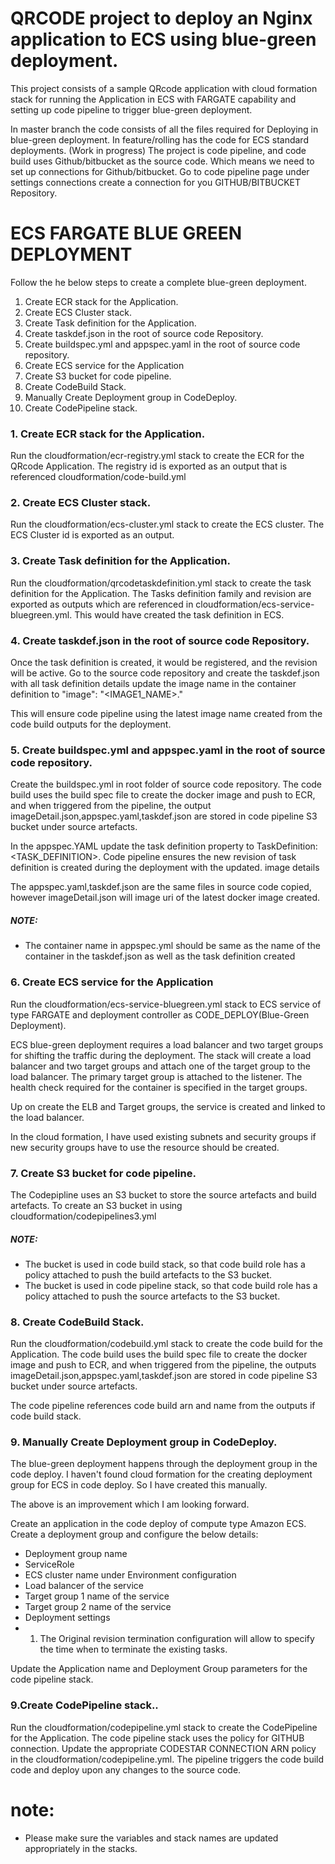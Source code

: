 # QRCODE project to deploy an Nginx application to ECS using blue-green deployment.

This project consists of a sample QRcode application with cloud formation stack for running the Application in ECS with FARGATE capability and setting up code pipeline to trigger blue-green deployment.

In master branch the code consists of all the files required for Deploying in blue-green deployment.
In feature/rolling has the code for ECS standard deployments. (Work in progress)
The project is code pipeline, and code build uses Github/bitbucket as the source code.
Which means we need to set up connections for Github/bitbucket.
Go to code pipeline page under settings connections create a connection for you GITHUB/BITBUCKET Repository.



# ECS FARGATE BLUE GREEN DEPLOYMENT
Follow the he below steps to create a complete blue-green deployment.
1. Create ECR stack for the Application.
2. Create ECS Cluster stack.
3. Create Task definition for the Application.
4. Create taskdef.json in the root of source code Repository.
5. Create buildspec.yml and appspec.yaml in the root of source code repository.
6. Create ECS service for the Application
7. Create S3 bucket for code pipeline.
8. Create CodeBuild Stack.
9. Manually Create Deployment group in CodeDeploy.
10. Create CodePipeline stack.

### 1. Create ECR stack for the Application.
Run the cloudformation/ecr-registry.yml stack to create the ECR for the QRcode Application.
The registry id is exported as an output that is referenced cloudformation/code-build.yml

### 2. Create ECS Cluster stack.
Run the cloudformation/ecs-cluster.yml stack to create the ECS cluster.
The ECS Cluster id is exported as an output.

### 3. Create Task definition for the Application.
Run the cloudformation/qrcodetaskdefinition.yml stack to create the task definition for the Application.
The Tasks definition family and revision are exported as outputs which are referenced in cloudformation/ecs-service-bluegreen.yml.
This would have created the task definition in ECS.

### 4. Create taskdef.json in the root of source code Repository.
Once the task definition is created, it would be registered, and the revision will be active.
Go to the source code repository and create the taskdef.json with all task definition details update  the image name in the container definition to "image": "<IMAGE1_NAME>."

This will ensure  code pipeline using the latest image name created from the code build outputs for the deployment.

### 5. Create buildspec.yml and appspec.yaml in the root of source code repository.
Create the buildspec.yml in root folder of source code repository. The code build uses the build spec file to create the docker image and push to ECR, and when triggered from the pipeline, the output imageDetail.json,appspec.yaml,taskdef.json are stored in code pipeline S3 bucket under source artefacts.

In the appspec.YAML update the task definition property to TaskDefinition: <TASK_DEFINITION>.
Code pipeline ensures the new revision of task definition is created during the deployment with the updated. image details

The appspec.yaml,taskdef.json  are the same files in source code copied, however imageDetail.json will image uri of the latest docker image created.

##### NOTE:  
- The container name in appspec.yml should be same as the name of the container in the taskdef.json as well as the task definition created

### 6. Create ECS service for the Application
Run the cloudformation/ecs-service-bluegreen.yml stack to ECS service of type FARGATE and deployment controller as CODE_DEPLOY(Blue-Green Deployment).

ECS blue-green deployment requires a load balancer and two target groups for shifting the traffic during the deployment.
The stack will create a load balancer and two target groups and attach one of the target group to the load balancer. The primary target group is attached to the listener. The health check required for the container is specified in the target groups.

Up on create the ELB and Target groups, the service is created and linked to the load balancer.

In the cloud formation, I have used existing subnets and security groups if new security groups have to use the resource should be created.

### 7. Create S3 bucket for code pipeline.
The Codepipline uses an S3 bucket to store the source artefacts and build artefacts.
To create an S3 bucket in using cloudformation/codepipelines3.yml

##### NOTE:   

-    The bucket is used in code build stack, so that code build role has a policy attached to push the build artefacts to the S3 bucket.
-   The bucket is used in code pipeline stack, so that code build role has a policy attached to push the source artefacts to the S3 bucket.

### 8. Create CodeBuild Stack.
Run the cloudformation/codebuild.yml stack to create the code build for the Application.
The code build uses the build spec file to create the docker image and push to ECR, and when triggered from the pipeline, the outputs imageDetail.json,appspec.yaml,taskdef.json are stored in code pipeline S3 bucket under source artefacts.

The code pipeline references code build arn and name from the outputs if code build stack.

### 9. Manually Create Deployment group in CodeDeploy.

The blue-green deployment happens through the deployment group in the code deploy. I haven't found cloud formation for the creating deployment group for ECS in code deploy. So I have created this manually.

The above is an improvement which I am looking forward.

Create an application in the code deploy of compute type Amazon ECS.
Create a deployment group and configure the below details:
- Deployment group name
- ServiceRole
- ECS cluster name under Environment configuration
- Load balancer of the service
- Target group 1 name of the service
- Target group 2 name of the service
- Deployment settings
- 1. The Original revision termination configuration will allow to specify the time when to terminate the existing tasks.

Update the Application name and Deployment Group parameters for the code pipeline stack.

### 9.Create CodePipeline stack..
Run the cloudformation/codepipeline.yml stack to create the CodePipeline for the Application.
The code pipeline stack uses the policy for GITHUB connection.
Update the appropriate CODESTAR CONNECTION ARN   policy in the cloudformation/codepipeline.yml.
The pipeline triggers the code build code and deploy upon any changes to the source code.



# note:
- Please make sure the variables and stack names are updated appropriately in the stacks.
